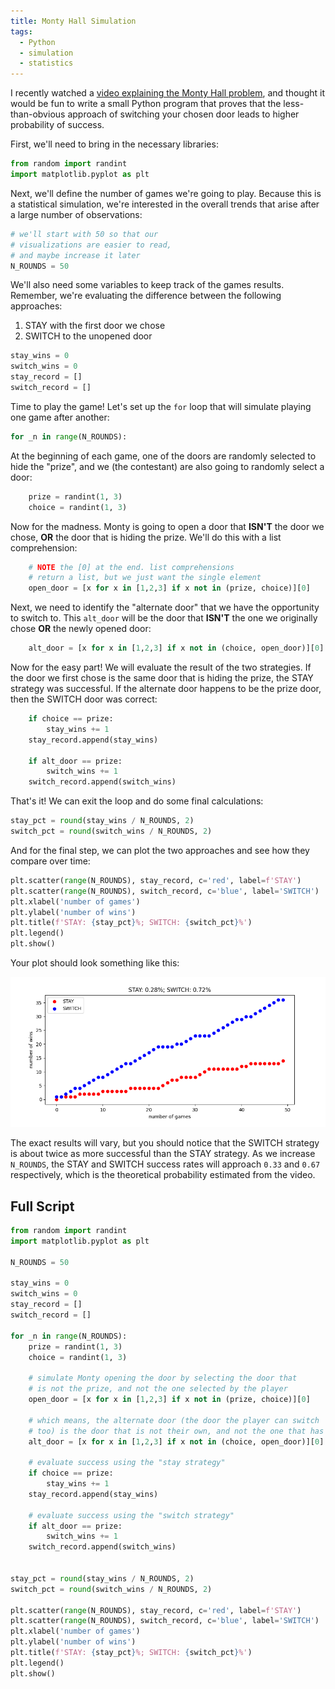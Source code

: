 ```yaml
---
title: Monty Hall Simulation
tags:
  - Python
  - simulation
  - statistics
---
```


I recently watched a [video explaining the Monty Hall problem](https://www.youtube.com/watch?v=4Lb-6rxZxx0), and thought it would be fun to write a small Python program that proves that the less-than-obvious approach of switching your chosen door leads to higher probability of success.

First, we'll need to bring in the necessary libraries:
```python
from random import randint
import matplotlib.pyplot as plt
```

Next, we'll define the number of games we're going to play. Because this is a statistical simulation, we're interested in the overall trends that arise after a large number of observations:
```python
# we'll start with 50 so that our
# visualizations are easier to read,
# and maybe increase it later 
N_ROUNDS = 50
```

We'll also need some variables to keep track of the games results. Remember, we're evaluating the difference between the following approaches:
1. STAY with the first door we chose
2. SWITCH to the unopened door 

```python
stay_wins = 0
switch_wins = 0
stay_record = []
switch_record = []
```

Time to play the game! Let's set up the `for` loop that will simulate playing one game after another:
```python
for _n in range(N_ROUNDS):
```

At the beginning of each game, one of the doors are randomly selected to hide the "prize", and we (the contestant) are also going to randomly select a door:
```python
    prize = randint(1, 3)
    choice = randint(1, 3)
```

Now for the madness. Monty is going to open a door that **ISN'T** the door we chose, **OR** the door that is hiding the prize. We'll do this with a list comprehension:
```python
    # NOTE the [0] at the end. list comprehensions
    # return a list, but we just want the single element
    open_door = [x for x in [1,2,3] if x not in (prize, choice)][0]
```

Next, we need to identify the "alternate door" that we have the opportunity to switch to. This `alt_door` will be the door that **ISN'T** the one we originally chose **OR** the newly opened door:
```python
    alt_door = [x for x in [1,2,3] if x not in (choice, open_door)][0]
```

Now for the easy part! We will evaluate the result of the two strategies. If the door we first chose is the same door that is hiding the prize, the STAY strategy was successful. If the alternate door happens to be the prize door, then the SWITCH door was correct:
```python
    if choice == prize:
        stay_wins += 1
    stay_record.append(stay_wins)

    if alt_door == prize:
        switch_wins += 1
    switch_record.append(switch_wins)
```

That's it! We can exit the loop and do some final calculations:
```python
stay_pct = round(stay_wins / N_ROUNDS, 2)
switch_pct = round(switch_wins / N_ROUNDS, 2)
```

And for the final step, we can plot the two approaches and see how they compare over time:
```python
plt.scatter(range(N_ROUNDS), stay_record, c='red', label=f'STAY')
plt.scatter(range(N_ROUNDS), switch_record, c='blue', label='SWITCH')
plt.xlabel('number of games')
plt.ylabel('number of wins')
plt.title(f'STAY: {stay_pct}%; SWITCH: {switch_pct}%')
plt.legend()
plt.show()
```

Your plot should look something like this:

![monty_hall_results.png](/assets/images/monty_hall_results.png)

The exact results will vary, but you should notice that the SWITCH strategy is about twice as more successful than the STAY strategy. As we increase `N_ROUNDS`, the STAY and SWITCH success rates will approach `0.33` and `0.67` respectively, which is the theoretical probability estimated from the video.


## Full Script
```python
from random import randint
import matplotlib.pyplot as plt

N_ROUNDS = 50

stay_wins = 0
switch_wins = 0
stay_record = []
switch_record = []

for _n in range(N_ROUNDS):
    prize = randint(1, 3)
    choice = randint(1, 3)

    # simulate Monty opening the door by selecting the door that 
    # is not the prize, and not the one selected by the player
    open_door = [x for x in [1,2,3] if x not in (prize, choice)][0]

    # which means, the alternate door (the door the player can switch
    # too) is the door that is not their own, and not the one that has been opened
    alt_door = [x for x in [1,2,3] if x not in (choice, open_door)][0]

    # evaluate success using the "stay strategy"
    if choice == prize:
        stay_wins += 1
    stay_record.append(stay_wins)

    # evaluate success using the "switch strategy"
    if alt_door == prize:
        switch_wins += 1
    switch_record.append(switch_wins)


stay_pct = round(stay_wins / N_ROUNDS, 2)
switch_pct = round(switch_wins / N_ROUNDS, 2)

plt.scatter(range(N_ROUNDS), stay_record, c='red', label=f'STAY')
plt.scatter(range(N_ROUNDS), switch_record, c='blue', label='SWITCH')
plt.xlabel('number of games')
plt.ylabel('number of wins')
plt.title(f'STAY: {stay_pct}%; SWITCH: {switch_pct}%')
plt.legend()
plt.show()
```